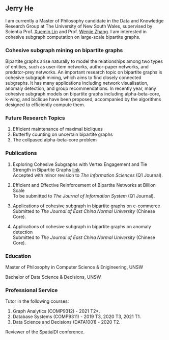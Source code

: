 ## Jerry He

I am currently a Master of Philosophy candidate in the Data and Knowledge Research Group at The University of New South Wales, supervised by Scientia Prof. [Xuemin Lin](https://www.cse.unsw.edu.au/~lxue/) and Prof. [Wenjie Zhang](https://www.cse.unsw.edu.au/~zhangw/). I am interested in cohesive subgraph computation on large-scale bipartite graphs. 

### Cohesive subgraph mining on bipartite graphs
Bipartite graphs arise naturally to model the relationships among two types of entities, such as user-item networks, author-paper networks, and predator-prey networks. An important research topic on bipartite graphs is cohesive subgraph mining, which aims to find closely connected subgraphs. It has many applications including network visualisation, anomaly detection, and group recommendations. In recently year, many cohesive subgraph models on bipartite graphs including alpha-beta-core, k-wing, and biclique have been proposed, accompanied by the algorithms designed to efficiently compute them.

### Future Research Topics
1. Efficient maintenance of maximal bicliques
2. Butterfly counting on uncertain bipartite graphs
3. The collpased alpha-beta-core problem

### Publications
1. Exploring Cohesive Subgraphs with Vertex Engagement and Tie Strength in Bipartite Graphs [link](https://arxiv.org/pdf/2008.04054.pdf)  
Accepted with minor revision to *The Information Sciences* (Q1 Journal). 

2. Efficient and Effective Reinforcement of Bipartite Networks at Billion Scale  
To be submitted to *The Journal of Information System* (Q1 Journal). 

3. Applications of cohesive subgraph in bipartite graphs on e-commerce  
Submitted to *The Journal of East China Normal University* (Chinese Core). 

4. Applications of cohesive subgraph in bipartite graphs on anomaly detection  
Submitted to *The Journal of East China Normal University* (Chinese Core). 

### Education 
Master of Philosophy in Computer Science & Enigineering, UNSW

Bachelor of Data Science & Decisions, UNSW

### Professional Service

Tutor in the following courses:

1. Graph Analytics (COMP9312) - 2021 T2*.
2. Database Systems (COMP9311) - 2019 T3, 2020 T3, 2021 T1.
3. Data Science and Decisions (DATA1001) - 2020 T2.

Reviewer of the SpatialDI conference. 



